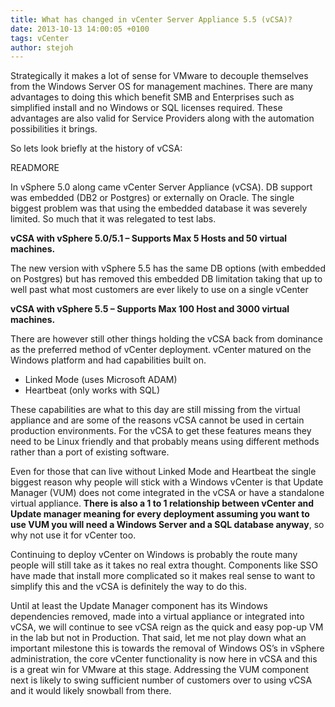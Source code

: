 ```yaml
---
title: What has changed in vCenter Server Appliance 5.5 (vCSA)?
date: 2013-10-13 14:00:05 +0100
tags: vCenter
author: stejoh
---
```


Strategically it makes a lot of sense for VMware to decouple themselves from the Windows Server OS for management machines. There are many advantages to doing this which benefit SMB and Enterprises such as simplified install and no Windows or SQL licenses required. These advantages are also valid for Service Providers along with the automation possibilities it brings.

So lets look briefly at the history of vCSA:

READMORE

In vSphere 5.0 along came vCenter Server Appliance (vCSA). DB support was embedded (DB2 or Postgres) or externally on Oracle. The single biggest problem was that using the embedded database it was severely limited. So much that it was relegated to test labs.

**vCSA with vSphere 5.0/5.1 – Supports Max 5 Hosts and 50 virtual machines.**

The new version with vSphere 5.5 has the same DB options (with embedded on Postgres) but has removed this embedded DB limitation taking that up to well past what most customers are ever likely to use on a single vCenter

**vCSA with vSphere 5.5 – Supports Max 100 Host and 3000 virtual machines.**

There are however still other things holding the vCSA back from dominance as the preferred method of vCenter deployment. vCenter matured on the Windows platform and had capabilities built on.

- Linked Mode (uses Microsoft ADAM)
- Heartbeat (only works with SQL)

These capabilities are what to this day are still missing from the virtual appliance and are some of the reasons vCSA cannot be used in certain production environments. For the vCSA to get these features means they need to be Linux friendly and that probably means using different methods rather than a port of existing software.

Even for those that can live without Linked Mode and Heartbeat the single biggest reason why people will stick with a Windows vCenter is that Update Manager (VUM) does not come integrated in the vCSA or have a standalone virtual appliance. **There is also a 1 to 1 relationship between vCenter and Update manager meaning for every deployment assuming you want to use VUM you will need a Windows Server and a SQL database anyway**, so why not use it for vCenter too.

Continuing to deploy vCenter on Windows is probably the route many people will still take as it takes no real extra thought. Components like SSO have made that install more complicated so it makes real sense to want to simplify this and the vCSA is definitely the way to do this.

Until at least the Update Manager component has its Windows dependencies removed, made into a virtual appliance or integrated into vCSA, we will continue to see vCSA reign as the quick and easy pop-up VM in the lab but not in Production. That said, let me not play down what an important milestone this is towards the removal of Windows OS’s in vSphere administration, the core vCenter functionality is now here in vCSA and this is a great win for VMware at this stage. Addressing the VUM component next is likely to swing sufficient number of customers over to using vCSA and it would likely snowball from there.
